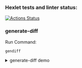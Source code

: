 ### Hexlet tests and linter status:
[![Actions Status](https://github.com/gbespamiatnykh/python-project-50/actions/workflows/hexlet-check.yml/badge.svg)](https://github.com/gbespamiatnykh/python-project-50/actions)


### generate-diff
Run Command:
```bash
gendiff
```
<details>
<summary>generate-diff demo</summary>

[![asciicast](https://asciinema.org/a/3Sc4v8rbAECEUtu2PTqoO1EIj.svg)](https://asciinema.org/a/3Sc4v8rbAECEUtu2PTqoO1EIj)
</details>
